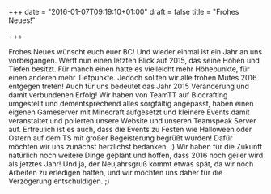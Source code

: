 +++
date = "2016-01-07T09:19:10+01:00"
draft = false
title = "Frohes Neues!"

+++

Frohes Neues wünscht euch euer BC!
Und wieder einmal ist ein Jahr an uns vorbeigangen. Werft nun einen letzten Blick auf 2015, das seine Höhen und Tiefen besitzt. Für manch einen hatte es vielleicht mehr Höhepunkte, für einen anderen mehr Tiefpunkte. Jedoch sollten wir alle frohen Mutes 2016 entgegen treten! Auch für uns bedeutet das Jahr 2015 Veränderung und damit verbundenen Erfolg!
Wir haben von TeamTT auf Biocrafting umgestellt und dementsprechend alles sorgfältig angepasst, haben einen eigenen Gameserver mit Minecraft aufgesetzt und kleinere Events damit veranstaltet und polierten unsere Website und unseren Teamspeak Server auf.
Erfreulich ist es auch, dass die Events zu Festen wie Halloween oder Ostern auf dem TS mit großer Begeisterung begrüßt wurden! Dafür möchten wir uns zunächst herzlichst bedanken. :)
Wir haben für die Zukunft natürlich noch weitere Dinge geplant und hoffen, dass 2016 noch geiler wird als jetztes Jahr!
Und ja, der Neujahrsgruß kommt etwas spät, da wir noch Arbeiten zu erledigen hatten, und wir möchten uns daher für die Verzögerung entschuldigen. ;)
